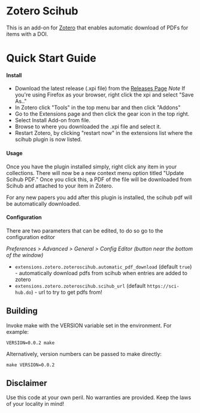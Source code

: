 # Zotero Scihub
This is an add-on for [Zotero](https://www.zotero.org/) that enables automatic download of PDFs for items with a DOI.

# Quick Start Guide

#### Install
- Download the latest release (.xpi file) from the [Releases Page](https://github.com/sneakers-the-rat/zotero-scihub/releases)
*Note* If you're using Firefox as your browser, right click the xpi and select "Save As.."
- In Zotero click "Tools" in the top menu bar and then click "Addons"
- Go to the Extensions page and then click the gear icon in the top right.
- Select Install Add-on from file.
- Browse to where you downloaded the .xpi file and select it.
- Restart Zotero, by clicking "restart now" in the extensions list where the
scihub plugin is now listed.

#### Usage
Once you have the plugin installed simply, right click any item in your collections.
There will now be a new context menu option titled "Update Scihub PDF." Once you
click this, a PDF of the file will be downloaded from Scihub and attached to your
item in Zotero.

For any new papers you add after this plugin is installed, the scihub pdf will be
automatically downloaded.

#### Configuration

There are two parameters that can be edited, to do so go to the configuration editor 

*Preferences > Advanced > General > Config Editor (button near the bottom of the window)*

- `extensions.zotero.zoteroscihub.automatic_pdf_download` (default `true`)  - automatically download pdfs from scihub when entries are added to zotero
- `extensions.zotero.zoteroscihub.scihub_url` (default `https://sci-hub.do`) - url to try to get pdfs from!

## Building

Invoke make with the VERSION variable set in the environment. For example:

````
VERSION=0.0.2 make
````

Alternatively, version numbers can be passed to make directly:

````
make VERSION=0.0.2
````

## Disclaimer
Use this code at your own peril. No warranties are provided. Keep the laws of your
locality in mind!
